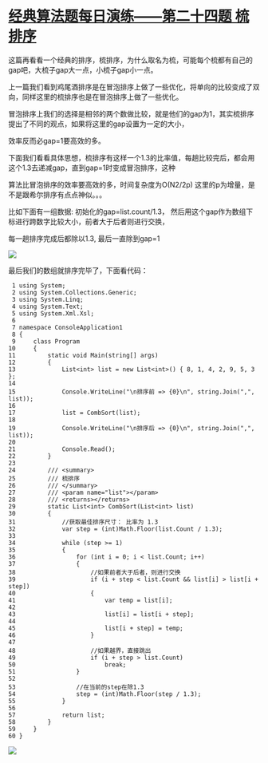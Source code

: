 # [经典算法题每日演练——第二十四题 梳排序][0]

这篇再看看一个经典的排序，梳排序，为什么取名为梳，可能每个梳都有自己的gap吧，大梳子gap大一点，小梳子gap小一点。

上一篇我们看到鸡尾酒排序是在冒泡排序上做了一些优化，将单向的比较变成了双向，同样这里的梳排序也是在冒泡排序上做了一些优化。

冒泡排序上我们的选择是相邻的两个数做比较，就是他们的gap为1，其实梳排序提出了不同的观点，如果将这里的gap设置为一定的大小，

效率反而必gap=1要高效的多。

下面我们看看具体思想，梳排序有这样一个1.3的比率值，每趟比较完后，都会用这个1.3去递减gap，直到gap=1时变成冒泡排序，这种

算法比冒泡排序的效率要高效的多，时间复杂度为O(N2/2p) 这里的p为增量，是不是跟希尔排序有点点神似。。。

比如下面有一组数据: 初始化的gap=list.count/1.3， 然后用这个gap作为数组下标进行跨数字比较大小，前者大于后者则进行交换，

每一趟排序完成后都除以1.3, 最后一直除到gap=1

![][1]

最后我们的数组就排序完毕了，下面看代码：

     1 using System;
     2 using System.Collections.Generic;
     3 using System.Linq;
     4 using System.Text;
     5 using System.Xml.Xsl;
     6 
     7 namespace ConsoleApplication1
     8 {
     9     class Program
    10     {
    11         static void Main(string[] args)
    12         {
    13             List<int> list = new List<int>() { 8, 1, 4, 2, 9, 5, 3 };
    14 
    15             Console.WriteLine("\n排序前 => {0}\n", string.Join(",", list));
    16 
    17             list = CombSort(list);
    18 
    19             Console.WriteLine("\n排序后 => {0}\n", string.Join(",", list));
    20 
    21             Console.Read();
    22         }
    23 
    24         /// <summary>
    25         /// 梳排序
    26         /// </summary>
    27         /// <param name="list"></param>
    28         /// <returns></returns>
    29         static List<int> CombSort(List<int> list)
    30         {
    31             //获取最佳排序尺寸： 比率为 1.3
    32             var step = (int)Math.Floor(list.Count / 1.3);
    33 
    34             while (step >= 1)
    35             {
    36                 for (int i = 0; i < list.Count; i++)
    37                 {
    38                     //如果前者大于后者，则进行交换
    39                     if (i + step < list.Count && list[i] > list[i + step])
    40                     {
    41                         var temp = list[i];
    42 
    43                         list[i] = list[i + step];
    44 
    45                         list[i + step] = temp;
    46                     }
    47 
    48                     //如果越界，直接跳出
    49                     if (i + step > list.Count)
    50                         break;
    51                 }
    52 
    53                 //在当前的step在除1.3
    54                 step = (int)Math.Floor(step / 1.3);
    55             }
    56 
    57             return list;
    58         }
    59     }
    60 }



![][2]

[0]: http://www.cnblogs.com/huangxincheng/p/3577579.html
[1]: http://images.cnitblog.com/i/214741/201403/022351214739766.png
[2]: http://images.cnitblog.com/i/214741/201403/022355131733681.png